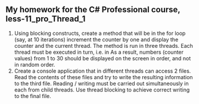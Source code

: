 ## My homework for the C# Professional course, less-11_pro_Thread_1
1. Using blocking constructs, create a method that will be in the for loop (say, at 10
    iterations) increment the counter by one and display the counter and the current thread.
    The method is run in three threads. Each thread must be executed in turn, i.e. in
    As a result, numbers (counter values) from 1 to 30 should be displayed on the screen in order, and not in
    random order.
2. Create a console application that in different threads can access 2
    files. Read the contents of these files and try to write the resulting
    information to the third file. Reading / writing must be carried out simultaneously in each
    from child threads. Use thread blocking to achieve correct
    writing to the final file.

